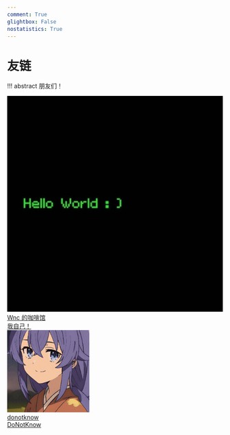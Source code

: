 ```yaml
---
comment: True
glightbox: False
nostatistics: True
---
```


# 友链

!!! abstract
    朋友们！

<div class="flink-list">

<div class="flink-list-item">
    <a href="https://WncFht.github.io/" title="Wnc's Notebook" target="_blank">
        <div class="flink-item-icon">
            <img src="https://raw.githubusercontent.com/WncFht/picture/main/picture/微信图片_20241003201746.jpg" alt="Wnc">
        </div>
        <div class="flink-item-name heti-skip">Wnc 的咖啡馆</div>
        <div class="flink-item-desc">我自己！</div>
    </a>
</div>

<div class="flink-list-item">
    <a href="http://donotknowsjtu.top" title="donotknow" target="_blank">
        <div class="flink-item-icon">
            <img src="https://raw.githubusercontent.com/WncFht/picture/main/picture/logo.gif" alt="donotknow">
        </div>
        <div class="flink-item-name heti-skip">donotknow</div>
        <div class="flink-item-desc">DoNotKnow</div>
    </a>
</div>


</div>